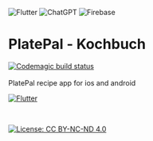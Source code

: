 ![Flutter](https://img.shields.io/badge/Flutter-%2302569B.svg?style=for-the-badge&logo=Flutter&logoColor=white)
![ChatGPT](https://img.shields.io/badge/chatGPT-74aa9c?style=for-the-badge&logo=openai&logoColor=white)
![Firebase](https://img.shields.io/badge/Firebase-039BE5?style=for-the-badge&logo=Firebase&logoColor=white)
<br>
# PlatePal - Kochbuch
[![Codemagic build status](https://api.codemagic.io/apps/64a455e28ec6af9e99a705ff/64a455e28ec6af9e99a705fe/status_badge.svg)](https://codemagic.io/apps/64a455e28ec6af9e99a705ff/64a455e28ec6af9e99a705fe/latest_build)
<br>
<br>
PlatePal recipe app for ios and android
<br>

[![Flutter](https://img.shields.io/badge/Flutter-3.19.0-blue?style=plastic&link=https://docs.flutter.dev/release/archive?tab=windows)](https://docs.flutter.dev/release/archive?tab=windows)

<br>

[![License: CC BY-NC-ND 4.0](https://img.shields.io/badge/License-CC%20BY--NC--ND%204.0-lightgrey.svg)](https://creativecommons.org/licenses/by-nc-nd/4.0/)
